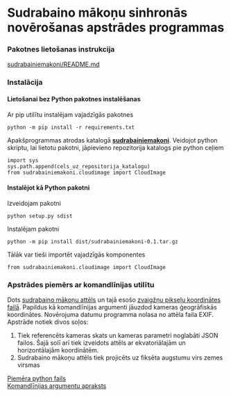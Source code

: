 # Sudrabaino mākoņu sinhronās novērošanas apstrādes programmas

### Pakotnes lietošanas instrukcija
[sudrabainiemakoni/README.md](sudrabainiemakoni/README.md)

### Instalācija
#### Lietošanai bez Python pakotnes instalēšanas

Ar pip utilītu instalējam vajadzīgās pakotnes  
```
python -m pip install -r requirements.txt
```   
Apakšprogrammas atrodas katalogā [**sudrabainiemakoni**](./sudrabainiemakoni). Veidojot python skriptu, lai lietotu pakotni, jāpievieno repozitorija katalogs pie python ceļiem 
```
import sys
sys.path.append(cels_uz_repositorija_katalogu)
from sudrabainiemakoni.cloudimage import CloudImage
```

#### Instalējot kā Python pakotni

Izveidojam pakotni
```
python setup.py sdist
```
Instalējam pakotni
```
python -m pip install dist/sudrabainiemakoni-0.1.tar.gz
```
Tālāk var tieši importēt vajadzīgās komponentes
```
from sudrabainiemakoni.cloudimage import CloudImage
```

### Apstrādes piemērs ar komandlīnijas utilītu

Dots [sudrabaino mākoņu attēls](examples/TestCommandLine/js_202206120030.jpg) un tajā esošo [zvaigžņu pikseļu koordinātes failā](examples/TestCommandLine/js_202206120030_zvaigznes.txt).  Papildus kā komandlīnijas argumenti jāuzdod kameras ģeogrāfiskās koordinātes. Novērojuma datumu programma nolasa no attēla faila EXIF.  
Apstrāde notiek divos soļos: 
1. Tiek referencēts kameras skats un kameras parametri noglabāti JSON failos. Šajā solī arī tiek izveidots attēls ar ekvatoriālajām un horizontālajām koordinātēm. 
2. Sudrabaino mākoņu attēls tiek projicēts uz fiksēta augstumu virs zemes virsmas  
  
[Piemēra python fails](examples/TestCommandLine/testSM.py)  
[Komandlīnijas argumentu apraksts](examples/TestCommandLine/readme.md)


